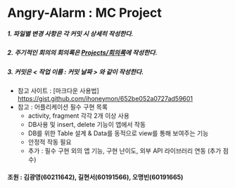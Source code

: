 # Angry-Alarm : MC Project
##### 1. 파일별 변경 사항은 각 커밋 시 상세히 작성한다.
##### 2. 주기적인 회의의 회의록은 [Projects/회의록](https://github.com/orgs/mobile-coumputing-2023-1/projects/4)에 작성한다.
##### 3. 커밋은 < 작업 이름 : 커밋 날짜 > 와 같이 작성한다.

- 참고 사이트 : [마크다운 사용법] <https://gist.github.com/ihoneymon/652be052a0727ad59601>
- 참고 : 어플리케이션 필수 구현 목록
    - activity, fragment  각각 2개 이상 사용 
    - DB사용 및 insert, delete 기능이 앱에서 작동
    - DB를 위한 Table 설계 & Data를 동적으로 view를 통해 보여주는 기능
    -  안정적 작동 필요
    -  추가 : 필수 구현 외의 앱 기능, 구현 난이도, 외부 API 라이브러리 연동 (추가 점수)
#### 조원 : 김광영(60211642), 길현서(60191566), 오명빈(60191665)

